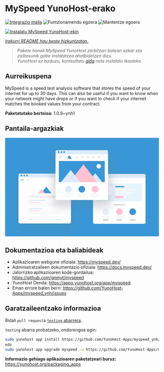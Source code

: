 <!--
Ohart ongi: README hau automatikoki sortu da <https://github.com/YunoHost/apps/tree/master/tools/readme_generator>ri esker
EZ editatu eskuz.
-->

# MySpeed YunoHost-erako

[![Integrazio maila](https://dash.yunohost.org/integration/myspeed.svg)](https://ci-apps.yunohost.org/ci/apps/myspeed/) ![Funtzionamendu egoera](https://ci-apps.yunohost.org/ci/badges/myspeed.status.svg) ![Mantentze egoera](https://ci-apps.yunohost.org/ci/badges/myspeed.maintain.svg)

[![Instalatu MySpeed YunoHost-ekin](https://install-app.yunohost.org/install-with-yunohost.svg)](https://install-app.yunohost.org/?app=myspeed)

*[Irakurri README hau beste hizkuntzatan.](./ALL_README.md)*

> *Pakete honek MySpeed YunoHost zerbitzari batean azkar eta zailtasunik gabe instalatzea ahalbidetzen dizu.*  
> *YunoHost ez baduzu, kontsultatu [gida](https://yunohost.org/install) nola instalatu ikasteko.*

## Aurreikuspena

MySpeed is a speed test analysis software that stores the speed of your internet for up to 30 days. This can also be useful if you want to know when your network might have drops or if you want to check if your internet matches the booked values from your contract.



**Paketatutako bertsioa:** 1.0.9~ynh1

## Pantaila-argazkiak

![MySpeed(r)en pantaila-argazkia](./doc/screenshots/example.jpg)

## Dokumentazioa eta baliabideak

- Aplikazioaren webgune ofiziala: <https://myspeed.dev/>
- Administratzaileen dokumentazio ofiziala: <https://docs.myspeed.dev/>
- Jatorrizko aplikazioaren kode-gordailua: <https://github.com/gnmyt/myspeed>
- YunoHost Denda: <https://apps.yunohost.org/app/myspeed>
- Eman errore baten berri: <https://github.com/YunoHost-Apps/myspeed_ynh/issues>

## Garatzaileentzako informazioa

Bidali `pull request`a [`testing` abarrera](https://github.com/YunoHost-Apps/myspeed_ynh/tree/testing).

`testing` abarra probatzeko, ondorengoa egin:

```bash
sudo yunohost app install https://github.com/YunoHost-Apps/myspeed_ynh/tree/testing --debug
edo
sudo yunohost app upgrade myspeed -u https://github.com/YunoHost-Apps/myspeed_ynh/tree/testing --debug
```

**Informazio gehiago aplikazioaren paketatzeari buruz:** <https://yunohost.org/packaging_apps>

